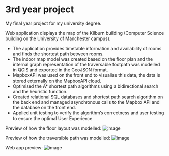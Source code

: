 # 3rd year project
 My final year project for my university degree.
 
 Web application displays the map of the Kilburn building (Computer Science building on the University of Manchester campus). 
 
- The application provides timetable information and availability of rooms and finds the shortest path between rooms.
- The indoor map model was created based on the floor plan and the internal graph representation of the traversable footpath was modelled in QGIS and exported in the GeoJSON format.
- MapboxAPI was used on the front end to visualise this data, the data is stored externally on the MapboxAPI cloud.
- Optimised the A* shortest path algorithms using a bidirectional search and the heuristic function.
- Created relational SQL databases and shortest path search algorithm on the back end and managed asynchronous calls to the Mapbox API and the database on the front end.
- Applied unit testing to verify the algorithm’s correctness and user testing to ensure the optimal User Experience

Preview of how the floor layout was modelled:
![image](https://github.com/k11111t/3rd-year-project/assets/68909530/6029d309-72f7-47e3-b04a-40c2adb53b33)

Preview of how the traversible path was modelled:
![image](https://github.com/k11111t/3rd-year-project/assets/68909530/ea2c2474-80d3-473b-9f1c-c18c67d2deae)

Web app preview:
![image](https://github.com/k11111t/3rd-year-project/assets/68909530/f25e1ab5-e16d-48e2-9ddc-fd9c0fb8c10e)




